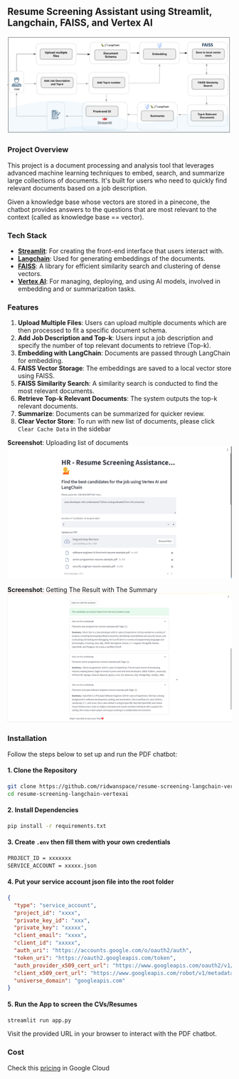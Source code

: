 ## Resume Screening Assistant using Streamlit, Langchain, FAISS, and Vertex AI

![Assistant](./assets/screenshot.png)

### Project Overview
This project is a document processing and analysis tool that leverages advanced machine learning techniques to embed, search, and summarize large collections of documents. It's built for users who need to quickly find relevant documents based on a job description.

Given a knowledge base whose vectors are stored in a pinecone, the chatbot provides answers to the questions that are most relevant to the context (called as knowledge base == vector).

### Tech Stack

- [**Streamlit**](https://streamlit.io/): For creating the front-end interface that users interact with.
- [**Langchain**](https://python.langchain.com/docs/get_started/introduction): Used for generating embeddings of the documents.
- [**FAISS**](https://faiss.ai/index.html): A library for efficient similarity search and clustering of dense vectors.
- [**Vertex AI**](https://cloud.google.com/vertex-ai?hl=en): For managing, deploying, and using AI models, involved in embedding and or summarization tasks.

### Features
1. **Upload Multiple Files**: Users can upload multiple documents which are then processed to fit a specific document schema.
2. **Add Job Description and Top-k**: Users input a job description and specify the number of top relevant documents to retrieve (Top-k).
3. **Embedding with LangChain**: Documents are passed through LangChain for embedding.
4. **FAISS Vector Storage**: The embeddings are saved to a local vector store using FAISS.
5. **FAISS Similarity Search**: A similarity search is conducted to find the most relevant documents.
6. **Retrieve Top-k Relevant Documents**: The system outputs the top-k relevant documents.
7. **Summarize**: Documents can be summarized for quicker review.
8. **Clear Vector Store**: To run with new list of documents, please click `Clear Cache Data` in the sidebar

**Screenshot**: Uploading list of documents
![Screenshot2](./assets/screenshot2.png)

**Screenshot**: Getting The Result with The Summary
![Screenshot2](./assets/screenshot3.png)

### Installation
Follow the steps below to set up and run the PDF chatbot:

#### 1. Clone the Repository

```bash
git clone https://github.com/ridwanspace/resume-screening-langchain-vertexai.git
cd resume-screening-langchain-vertexai
```

#### 2. Install Dependencies
```bash
pip install -r requirements.txt
```

#### 3. Create `.env` then fill them with your own credentials
```bash
PROJECT_ID = xxxxxxx
SERVICE_ACCOUNT = xxxxx.json
```

#### 4. Put your service account json file into the root folder
```json
{
  "type": "service_account",
  "project_id": "xxxx",
  "private_key_id": "xxx",
  "private_key": "xxxxx",
  "client_email": "xxxx",
  "client_id": "xxxxx",
  "auth_uri": "https://accounts.google.com/o/oauth2/auth",
  "token_uri": "https://oauth2.googleapis.com/token",
  "auth_provider_x509_cert_url": "https://www.googleapis.com/oauth2/v1/certs",
  "client_x509_cert_url": "https://www.googleapis.com/robot/v1/metadata/x509/xxxxxxxxxxx.iam.gserviceaccount.com",
  "universe_domain": "googleapis.com"
}

```


#### 5. Run the App to screen the CVs/Resumes
```bash
streamlit run app.py
```
Visit the provided URL in your browser to interact with the PDF chatbot.


### Cost
Check this [pricing](https://cloud.google.com/vertex-ai/pricing#generative_ai_models) in Google Cloud


